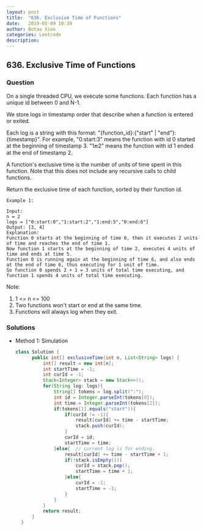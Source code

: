 ```yaml
---
layout: post
title:  "636. Exclusive Time of Functions"
date:   2019-05-09 10:39
author: Botao Xiao
categories: Leetcode
description:
---
```

## 636. Exclusive Time of Functions

### Question
On a single threaded CPU, we execute some functions.  Each function has a unique id between 0 and N-1.

We store logs in timestamp order that describe when a function is entered or exited.

Each log is a string with this format: "{function_id}:{"start" | "end"}:{timestamp}".  For example, "0:start:3" means the function with id 0 started at the beginning of timestamp 3.  "1:end:2" means the function with id 1 ended at the end of timestamp 2.

A function's exclusive time is the number of units of time spent in this function.  Note that this does not include any recursive calls to child functions.

Return the exclusive time of each function, sorted by their function id.

```
Example 1:

Input:
n = 2
logs = ["0:start:0","1:start:2","1:end:5","0:end:6"]
Output: [3, 4]
Explanation:
Function 0 starts at the beginning of time 0, then it executes 2 units of time and reaches the end of time 1.
Now function 1 starts at the beginning of time 2, executes 4 units of time and ends at time 5.
Function 0 is running again at the beginning of time 6, and also ends at the end of time 6, thus executing for 1 unit of time. 
So function 0 spends 2 + 1 = 3 units of total time executing, and function 1 spends 4 units of total time executing.
```
 
Note:
1. 1 <= n <= 100
2. Two functions won't start or end at the same time.
3. Functions will always log when they exit.


### Solutions
* Method 1: Simulation
  ```Java
  class Solution {
        public int[] exclusiveTime(int n, List<String> logs) {
            int[] result = new int[n];
            int startTime = -1;
            int curId = -1;
            Stack<Integer> stack = new Stack<>();
            for(String log: logs){
                String[] tokens = log.split(":");
                int id = Integer.parseInt(tokens[0]);
                int time = Integer.parseInt(tokens[2]);            
                if(tokens[1].equals("start")){
                    if(curId != -1){
                        result[curId] += time - startTime;
                        stack.push(curId);
                    }
                    curId = id;
                    startTime = time;
                }else{  // current log is for ending.
                    result[curId] += time - startTime + 1;
                    if(!stack.isEmpty()){
                        curId = stack.pop();
                        startTime = time + 1;
                    }else{
                        curId = -1;
                        startTime = -1;
                    }
                }
            }
            return result;
        }
    }
	```